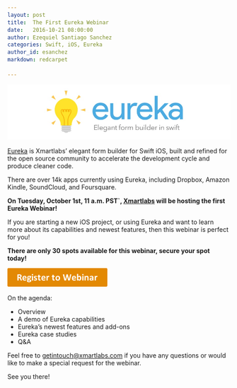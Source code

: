 ```yaml
---
layout: post
title:  The First Eureka Webinar
date:   2016-10-21 08:00:00
author: Ezequiel Santiago Sanchez
categories: Swift, iOS, Eureka
author_id: esanchez
markdown: redcarpet

---
```


[Eureka]:        https://github.com/xmartlabs/Eureka
[Xmartlabs]:     https://xmartlabs.com/
<img src="/images/eureka.jpg" alt="Screenshot of hiding rows" />

[Eureka] is Xmartlabs’ elegant form builder for Swift iOS, built and refined for the open source community to accelerate the development cycle and produce cleaner code.

There are over 14k apps currently using Eureka, including Dropbox, Amazon Kindle, SoundCloud, and Foursquare.

**On Tuesday, October 1st, 11 a.m. PST`, [Xmartlabs] will be hosting the first Eureka Webinar!**

If you are starting a new iOS project, or using Eureka and want to learn more about its capabilities and newest features, then this webinar is perfect for you!

**There are only 30 spots available for this webinar, secure your spot today!**

<a  href="https://goo.gl/forms/rKNRZQ1r5Ay5gM3p2" target="_blank"><img src="/images/save_your_spot.png" alt="Screenshot of hiding rows" /></a>

On the agenda:
- Overview
- A demo of Eureka capabilities
- Eureka’s newest features and add-ons
- Eureka case studies
- Q&A

Feel free to <getintouch@xmartlabs.com> if you have any questions or would like to make a special request for the webinar.

See you there!

